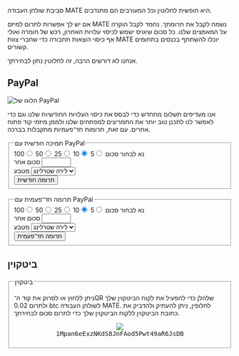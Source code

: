 <!--
.. link:
.. description:
.. tags: 
.. date: 2012-05-22 11:54:14
.. title: תרומה
.. slug: donate
-->

סביבת שולחן העבודה MATE היא חופשית לחלוטין וכל המעורבים הם מתנדבים.

אם יש לך אפשרות לתרום למיזם MATE נשמח לקבל את תרומתך. נחמד
לקבל הוקרה על המאמצים שלנו. כל סכום שיגויס ישמש לכיסוי עלויות
האחרון, רכש של חומרה ואולי אף כיסוי הוצאות תחבורה כדי שחברי
צוות MATE יוכלו להשתתף בכנסים בתחומים קשורים.

אנחנו לא דורשים הרבה, זה לחלוטין נתון לבחירתך.

<style>
img.centered {
    display: block;
    margin-left: auto;
    margin-right: auto }
</style>

## PayPal

<img class="right" src="https://www.paypalobjects.com/webstatic/mktg/Logo/pp-logo-100px.png" alt="הלוגו של PayPal"/>

אנו מעדיפים תשלום מתחדש כדי לבסס את כיסוי העלויות החודשיות
שלנו וגם כדי לאפשר לנו לתכנן טוב יותר את התמריצים למפתחים
שלנו ולממן מיזמי קוד פתוח אחרים.
עם זאת, תרומות חד־פעמיות מתקבלות בברכה.

<div class="bs-docs-section">
  <div class="well">
    <form name="monthly" class="form-horizontal" action="https://www.paypal.com/cgi-bin/webscr" onsubmit="return validateMonthlyForm()" method="post">
      <fieldset>
        <legend>תמיכה חודשית עם PayPal</legend>
        <div class="row">
          <label class="control-label">נא לבחור סכום</label>
          <label class="badge badge-info btn-mini"><input type="radio" name="amt" value="5">5</label>
          <label class="badge badge-success btn-mini"><input type="radio" name="amt" value="10" checked>10</label>
          <label class="badge badge-warning btn-mini"><input type="radio" name="amt" value="25">25</label>
          <label class="badge badge-important btn-mini"><input type="radio" name="amt" value="50">50</label>
          <label class="badge badge-inverse btn-mini"><input type="radio" name="amt" value="100">100</label>
        </div>
        <div class="row">
          <label for="monthly-specifyAmount" class="control-label">סכום אחר</label>
          <input type="text" id="monthly-specifyAmount" name="other" value="" size="5" maxlength="5"/>
        </div>
        <div class="row">
          <label for="monthly-currency" class="control-label">מטבע</label>
          <select id="monthly-currency" class="form-control" name="currency_code">
            <option>אירו</option>
            <option>דולר ארה״ב</option>
            <option selected="">לירה שטרלינג</option>
          </select>
        </div>
        <button type="submit" class="btn btn-primary">תרומה חודשית</button>
      </fieldset>
      <input type="hidden" name="cmd" value="_xclick-subscriptions">
      <input type="hidden" name="business" value="6282B4CZGVCB6">
      <input type="hidden" name="item_name" value="MATE Desktop Monthly Supporter">
      <input type="hidden" name="no_shipping" value="1">
      <input type="hidden" name="no_note" value="1">
      <input type="hidden" name="charset" value="UTF-8">
      <input type="hidden" name="a3" value="">
      <input type="hidden" name="p3" value="1">
      <input type="hidden" name="t3" value="M">
      <input type="hidden" name="src" value="1">
      <input type="hidden" name="sra" value="1">
      <input type="hidden" name="return" value="https://mate-desktop.org/donation-completed/">
      <input type="hidden" name="cancel_return" value="https://mate-desktop.org/donation-cancelled/">
    </form>
  </div>

  <div class="well">
    <form name="single" class="form-horizontal" action="https://www.paypal.com/cgi-bin/webscr" onsubmit="return validateSingleForm()" method="post">
      <fieldset>
        <legend>תרומה חד־פעמית עם PayPal</legend>
        <div class="row">
          <label class="control-label">נא לבחור סכום</label>
          <label class="badge badge-info btn-mini"><input type="radio" name="amt" value="5">5</label>
          <label class="badge badge-success btn-mini"><input type="radio" name="amt" value="10" checked>10</label>
          <label class="badge badge-warning btn-mini"><input type="radio" name="amt" value="25">25</label>
          <label class="badge badge-important btn-mini"><input type="radio" name="amt" value="50">50</label>
          <label class="badge badge-inverse btn-mini"><input type="radio" name="amt" value="100">100</label>
        </div>
        <div class="row">
          <label for="one-time-specifyAmount" class="control-label">סכום אחר</label>
          <input id="one-time-specifyAmount" type="text" name="other" value="" size="5" maxlength="5">
        </div>
        <div class="row">
          <label for="one-time-currency" class="control-label">מטבע</label>
          <select id="one-time-currency" class="form-control" name="currency_code">
            <option>אירו</option>
            <option>דולר ארה״ב</option>
            <option selected="">לירה שטרלינג</option>
          </select>
        </div>
        <button type="submit" class="btn btn-primary">תרומה חד־פעמית</button>
      </fieldset>
      <input type="hidden" name="cmd" value="_xclick">
      <input type="hidden" name="business" value="6282B4CZGVCB6">
      <input type="hidden" name="item_name" value="MATE Desktop One-time Donation">
      <input type="hidden" name="no_shipping" value="1">
      <input type="hidden" name="no_note" value="1">
      <input type="hidden" name="charset" value="UTF-8">
      <input type="hidden" name="amount" value="">
      <input type="hidden" name="src" value="1">
      <input type="hidden" name="sra" value="1">
      <input type="hidden" name="return" value="https://mate-desktop.org/donation-completed/">
      <input type="hidden" name="cancel_return" value="https://mate-desktop.org/donation-cancelled/">
    </form>
  </div>
</div>

## ביטקוין

<div class="bs-docs-section">
  <div class="well">
    <fieldset>
      <legend>ביטקוין</legend>
      <p>ניתן ללחוץ או לסרוק את קוד ה־QR שלהלן כדי להפעיל את לקוח הביטקוין
      שלך ולתרום 0.02 btc לשולחן העבודה MATE. לחלופין, ניתן להעתיק ולהדביק
      את כתובת הביטקוין ללקוח הביטקוין שלך כדי לתרום סכום לבחירתך.</p>
      <p align="center">
      <a href="bitcoin:1Mpan6eExzNKdS8JnFAod5Pwt49aR6JsDB?amount=0.02&label=MATE%20Desktop">
        <img src="https://chart.googleapis.com/chart?chs=384x384&cht=qr&chl=bitcoin:1Mpan6eExzNKdS8JnFAod5Pwt49aR6JsDB?amount=0.02&message=Donate_0.02_btc_to_MATE_Desktop" /></a>
      <br />
      <span style="font-family: monospace;">1Mpan6eExzNKdS8JnFAod5Pwt49aR6JsDB</span>
      </p>
    </fieldset>
  </div>
</div>

<script type="text/javascript">
  function validateMonthlyForm() {
    var n = document.forms["monthly"]["other"].value;
      if (n) {
        if (!isNaN(parseFloat(n)) && isFinite(n) && (n > 0)) {
          document.forms["monthly"]["a3"].value = n;
          return true;
        } else {
          alert("נא למלא סכום תקין לתרומה - תודה!");
          document.forms["monthly"]["other"].value = "";
          return false;
        }
      }
      else {
        document.forms["monthly"]["a3"].value = document.forms["monthly"]["amt"].value;
        return true;
      }
  }

  function validateSingleForm() {
    var n = document.forms["single"]["other"].value;
      if (n) {
        if (!isNaN(parseFloat(n)) && isFinite(n) && (n > 0)) {
          document.forms["single"]["amount"].value = n;
          return true;
        } else {
          alert("נא למלא סכום תקין תרומה - תודה!");
          document.forms["single"]["other"].value = "";
          return false;
        }
      }
      else {
        document.forms["single"]["amount"].value = document.forms["single"]["amt"].value;
        return true;
      }
  }
</script>
